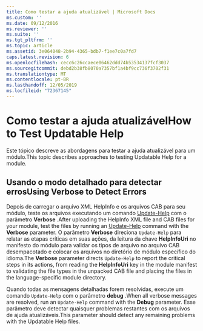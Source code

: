 ```yaml
---
title: Como testar a ajuda atualizável | Microsoft Docs
ms.custom: ''
ms.date: 09/12/2016
ms.reviewer: ''
ms.suite: ''
ms.tgt_pltfrm: ''
ms.topic: article
ms.assetid: 3e064048-2b94-4365-bdb7-f1ee7c0a7fd7
caps.latest.revision: 6
ms.openlocfilehash: cecc6c26ccaece06462ddd74b53534137fcf3037
ms.sourcegitcommit: debd2b38fb8070a7357bf1a4bf9cc736f3702f31
ms.translationtype: MT
ms.contentlocale: pt-BR
ms.lasthandoff: 12/05/2019
ms.locfileid: "72367145"
---
```

# <a name="how-to-test-updatable-help"></a><span data-ttu-id="13826-102">Como testar a ajuda atualizável</span><span class="sxs-lookup"><span data-stu-id="13826-102">How to Test Updatable Help</span></span>

<span data-ttu-id="13826-103">Este tópico descreve as abordagens para testar a ajuda atualizável para um módulo.</span><span class="sxs-lookup"><span data-stu-id="13826-103">This topic describes approaches to testing Updatable Help for a module.</span></span>

## <a name="using-verbose-to-detect-errors"></a><span data-ttu-id="13826-104">Usando o modo detalhado para detectar erros</span><span class="sxs-lookup"><span data-stu-id="13826-104">Using Verbose to Detect Errors</span></span>

<span data-ttu-id="13826-105">Depois de carregar o arquivo XML HelpInfo e os arquivos CAB para seu módulo, teste os arquivos executando um comando [Update-Help](/powershell/module/Microsoft.PowerShell.Core/Update-Help) com o parâmetro **Verbose** .</span><span class="sxs-lookup"><span data-stu-id="13826-105">After uploading the HelpInfo XML file and CAB files for your module, test the files by running an [Update-Help](/powershell/module/Microsoft.PowerShell.Core/Update-Help) command with the **Verbose** parameter.</span></span> <span data-ttu-id="13826-106">O parâmetro **Verbose** direciona `Update-Help` para relatar as etapas críticas em suas ações, da leitura da chave **HelpInfoUri** no manifesto do módulo para validar os tipos de arquivo no arquivo CAB desempacotado e colocar os arquivos no diretório de módulo específico do idioma.</span><span class="sxs-lookup"><span data-stu-id="13826-106">The **Verbose** parameter directs `Update-Help` to report the critical steps in its actions, from reading the **HelpInfoUri** key in the module manifest to validating the file types in the unpacked CAB file and placing the files in the language-specific module directory.</span></span>

<span data-ttu-id="13826-107">Quando todas as mensagens detalhadas forem resolvidas, execute um comando `Update-Help` com o parâmetro **debug** .</span><span class="sxs-lookup"><span data-stu-id="13826-107">When all verbose messages are resolved, run an `Update-Help` command with the **Debug** parameter.</span></span> <span data-ttu-id="13826-108">Esse parâmetro deve detectar quaisquer problemas restantes com os arquivos de ajuda atualizáveis.</span><span class="sxs-lookup"><span data-stu-id="13826-108">This parameter should detect any remaining problems with the Updatable Help files.</span></span>
